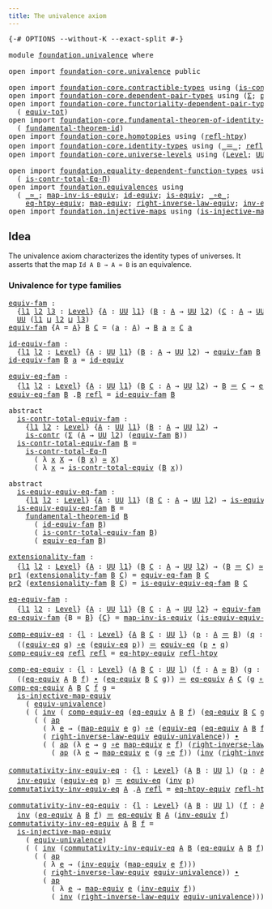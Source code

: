 ```yaml
---
title: The univalence axiom
---
```


<pre class="Agda"><a id="46" class="Symbol">{-#</a> <a id="50" class="Keyword">OPTIONS</a> <a id="58" class="Pragma">--without-K</a> <a id="70" class="Pragma">--exact-split</a> <a id="84" class="Symbol">#-}</a>

<a id="89" class="Keyword">module</a> <a id="96" href="foundation.univalence.html" class="Module">foundation.univalence</a> <a id="118" class="Keyword">where</a>

<a id="125" class="Keyword">open</a> <a id="130" class="Keyword">import</a> <a id="137" href="foundation-core.univalence.html" class="Module">foundation-core.univalence</a> <a id="164" class="Keyword">public</a>

<a id="172" class="Keyword">open</a> <a id="177" class="Keyword">import</a> <a id="184" href="foundation-core.contractible-types.html" class="Module">foundation-core.contractible-types</a> <a id="219" class="Keyword">using</a> <a id="225" class="Symbol">(</a><a id="226" href="foundation-core.contractible-types.html#1006" class="Function">is-contr</a><a id="234" class="Symbol">;</a> <a id="236" href="foundation-core.contractible-types.html#3304" class="Function">is-contr-equiv</a><a id="250" class="Symbol">)</a>
<a id="252" class="Keyword">open</a> <a id="257" class="Keyword">import</a> <a id="264" href="foundation-core.dependent-pair-types.html" class="Module">foundation-core.dependent-pair-types</a> <a id="301" class="Keyword">using</a> <a id="307" class="Symbol">(</a><a id="308" href="foundation-core.dependent-pair-types.html#515" class="Record">Σ</a><a id="309" class="Symbol">;</a> <a id="311" href="foundation-core.dependent-pair-types.html#588" class="InductiveConstructor">pair</a><a id="315" class="Symbol">;</a> <a id="317" href="foundation-core.dependent-pair-types.html#605" class="Field">pr1</a><a id="320" class="Symbol">;</a> <a id="322" href="foundation-core.dependent-pair-types.html#617" class="Field">pr2</a><a id="325" class="Symbol">)</a>
<a id="327" class="Keyword">open</a> <a id="332" class="Keyword">import</a> <a id="339" href="foundation-core.functoriality-dependent-pair-types.html" class="Module">foundation-core.functoriality-dependent-pair-types</a> <a id="390" class="Keyword">using</a>
  <a id="398" class="Symbol">(</a> <a id="400" href="foundation-core.functoriality-dependent-pair-types.html#6817" class="Function">equiv-tot</a><a id="409" class="Symbol">)</a>
<a id="411" class="Keyword">open</a> <a id="416" class="Keyword">import</a> <a id="423" href="foundation-core.fundamental-theorem-of-identity-types.html" class="Module">foundation-core.fundamental-theorem-of-identity-types</a> <a id="477" class="Keyword">using</a>
  <a id="485" class="Symbol">(</a> <a id="487" href="foundation-core.fundamental-theorem-of-identity-types.html#1904" class="Function">fundamental-theorem-id</a><a id="509" class="Symbol">)</a>
<a id="511" class="Keyword">open</a> <a id="516" class="Keyword">import</a> <a id="523" href="foundation-core.homotopies.html" class="Module">foundation-core.homotopies</a> <a id="550" class="Keyword">using</a> <a id="556" class="Symbol">(</a><a id="557" href="foundation-core.homotopies.html#741" class="Function">refl-htpy</a><a id="566" class="Symbol">)</a>
<a id="568" class="Keyword">open</a> <a id="573" class="Keyword">import</a> <a id="580" href="foundation-core.identity-types.html" class="Module">foundation-core.identity-types</a> <a id="611" class="Keyword">using</a> <a id="617" class="Symbol">(</a><a id="618" href="foundation-core.identity-types.html#1865" class="Function Operator">_＝_</a><a id="621" class="Symbol">;</a> <a id="623" href="foundation-core.identity-types.html#1820" class="InductiveConstructor">refl</a><a id="627" class="Symbol">;</a> <a id="629" href="foundation-core.identity-types.html#2425" class="Function Operator">_∙_</a><a id="632" class="Symbol">;</a> <a id="634" href="foundation-core.identity-types.html#2729" class="Function">inv</a><a id="637" class="Symbol">;</a> <a id="639" href="foundation-core.identity-types.html#4003" class="Function">ap</a><a id="641" class="Symbol">)</a>
<a id="643" class="Keyword">open</a> <a id="648" class="Keyword">import</a> <a id="655" href="foundation-core.universe-levels.html" class="Module">foundation-core.universe-levels</a> <a id="687" class="Keyword">using</a> <a id="693" class="Symbol">(</a><a id="694" href="Agda.Primitive.html#597" class="Postulate">Level</a><a id="699" class="Symbol">;</a> <a id="701" href="foundation-core.universe-levels.html#235" class="Primitive">UU</a><a id="703" class="Symbol">;</a> <a id="705" href="Agda.Primitive.html#810" class="Primitive Operator">_⊔_</a><a id="708" class="Symbol">)</a>

<a id="711" class="Keyword">open</a> <a id="716" class="Keyword">import</a> <a id="723" href="foundation.equality-dependent-function-types.html" class="Module">foundation.equality-dependent-function-types</a> <a id="768" class="Keyword">using</a>
  <a id="776" class="Symbol">(</a> <a id="778" href="foundation.equality-dependent-function-types.html#1031" class="Function">is-contr-total-Eq-Π</a><a id="797" class="Symbol">)</a>
<a id="799" class="Keyword">open</a> <a id="804" class="Keyword">import</a> <a id="811" href="foundation.equivalences.html" class="Module">foundation.equivalences</a> <a id="835" class="Keyword">using</a>
  <a id="843" class="Symbol">(</a> <a id="845" href="foundation-core.equivalences.html#1621" class="Function Operator">_≃_</a><a id="848" class="Symbol">;</a> <a id="850" href="foundation-core.equivalences.html#4187" class="Function">map-inv-is-equiv</a><a id="866" class="Symbol">;</a> <a id="868" href="foundation-core.equivalences.html#2494" class="Function">id-equiv</a><a id="876" class="Symbol">;</a> <a id="878" href="foundation-core.equivalences.html#1556" class="Function">is-equiv</a><a id="886" class="Symbol">;</a> <a id="888" href="foundation-core.equivalences.html#7869" class="Function Operator">_∘e_</a><a id="892" class="Symbol">;</a>
    <a id="898" href="foundation.equivalences.html#12673" class="Function">eq-htpy-equiv</a><a id="911" class="Symbol">;</a> <a id="913" href="foundation-core.equivalences.html#1821" class="Function">map-equiv</a><a id="922" class="Symbol">;</a> <a id="924" href="foundation.equivalences.html#14618" class="Function">right-inverse-law-equiv</a><a id="947" class="Symbol">;</a> <a id="949" href="foundation-core.equivalences.html#5721" class="Function">inv-equiv</a><a id="958" class="Symbol">)</a>
<a id="960" class="Keyword">open</a> <a id="965" class="Keyword">import</a> <a id="972" href="foundation.injective-maps.html" class="Module">foundation.injective-maps</a> <a id="998" class="Keyword">using</a> <a id="1004" class="Symbol">(</a><a id="1005" href="foundation.injective-maps.html#2997" class="Function">is-injective-map-equiv</a><a id="1027" class="Symbol">)</a>
</pre>
## Idea

The univalence axiom characterizes the identity types of universes. It asserts that the map `Id A B → A ≃ B` is an equivalence.

### Univalence for type families

<pre class="Agda"><a id="equiv-fam"></a><a id="1214" href="foundation.univalence.html#1214" class="Function">equiv-fam</a> <a id="1224" class="Symbol">:</a>
  <a id="1228" class="Symbol">{</a><a id="1229" href="foundation.univalence.html#1229" class="Bound">l1</a> <a id="1232" href="foundation.univalence.html#1232" class="Bound">l2</a> <a id="1235" href="foundation.univalence.html#1235" class="Bound">l3</a> <a id="1238" class="Symbol">:</a> <a id="1240" href="Agda.Primitive.html#597" class="Postulate">Level</a><a id="1245" class="Symbol">}</a> <a id="1247" class="Symbol">{</a><a id="1248" href="foundation.univalence.html#1248" class="Bound">A</a> <a id="1250" class="Symbol">:</a> <a id="1252" href="foundation-core.universe-levels.html#235" class="Primitive">UU</a> <a id="1255" href="foundation.univalence.html#1229" class="Bound">l1</a><a id="1257" class="Symbol">}</a> <a id="1259" class="Symbol">(</a><a id="1260" href="foundation.univalence.html#1260" class="Bound">B</a> <a id="1262" class="Symbol">:</a> <a id="1264" href="foundation.univalence.html#1248" class="Bound">A</a> <a id="1266" class="Symbol">→</a> <a id="1268" href="foundation-core.universe-levels.html#235" class="Primitive">UU</a> <a id="1271" href="foundation.univalence.html#1232" class="Bound">l2</a><a id="1273" class="Symbol">)</a> <a id="1275" class="Symbol">(</a><a id="1276" href="foundation.univalence.html#1276" class="Bound">C</a> <a id="1278" class="Symbol">:</a> <a id="1280" href="foundation.univalence.html#1248" class="Bound">A</a> <a id="1282" class="Symbol">→</a> <a id="1284" href="foundation-core.universe-levels.html#235" class="Primitive">UU</a> <a id="1287" href="foundation.univalence.html#1235" class="Bound">l3</a><a id="1289" class="Symbol">)</a> <a id="1291" class="Symbol">→</a>
  <a id="1295" href="foundation-core.universe-levels.html#235" class="Primitive">UU</a> <a id="1298" class="Symbol">(</a><a id="1299" href="foundation.univalence.html#1229" class="Bound">l1</a> <a id="1302" href="Agda.Primitive.html#810" class="Primitive Operator">⊔</a> <a id="1304" href="foundation.univalence.html#1232" class="Bound">l2</a> <a id="1307" href="Agda.Primitive.html#810" class="Primitive Operator">⊔</a> <a id="1309" href="foundation.univalence.html#1235" class="Bound">l3</a><a id="1311" class="Symbol">)</a>
<a id="1313" href="foundation.univalence.html#1214" class="Function">equiv-fam</a> <a id="1323" class="Symbol">{</a><a id="1324" class="Argument">A</a> <a id="1326" class="Symbol">=</a> <a id="1328" href="foundation.univalence.html#1328" class="Bound">A</a><a id="1329" class="Symbol">}</a> <a id="1331" href="foundation.univalence.html#1331" class="Bound">B</a> <a id="1333" href="foundation.univalence.html#1333" class="Bound">C</a> <a id="1335" class="Symbol">=</a> <a id="1337" class="Symbol">(</a><a id="1338" href="foundation.univalence.html#1338" class="Bound">a</a> <a id="1340" class="Symbol">:</a> <a id="1342" href="foundation.univalence.html#1328" class="Bound">A</a><a id="1343" class="Symbol">)</a> <a id="1345" class="Symbol">→</a> <a id="1347" href="foundation.univalence.html#1331" class="Bound">B</a> <a id="1349" href="foundation.univalence.html#1338" class="Bound">a</a> <a id="1351" href="foundation-core.equivalences.html#1621" class="Function Operator">≃</a> <a id="1353" href="foundation.univalence.html#1333" class="Bound">C</a> <a id="1355" href="foundation.univalence.html#1338" class="Bound">a</a>

<a id="id-equiv-fam"></a><a id="1358" href="foundation.univalence.html#1358" class="Function">id-equiv-fam</a> <a id="1371" class="Symbol">:</a>
  <a id="1375" class="Symbol">{</a><a id="1376" href="foundation.univalence.html#1376" class="Bound">l1</a> <a id="1379" href="foundation.univalence.html#1379" class="Bound">l2</a> <a id="1382" class="Symbol">:</a> <a id="1384" href="Agda.Primitive.html#597" class="Postulate">Level</a><a id="1389" class="Symbol">}</a> <a id="1391" class="Symbol">{</a><a id="1392" href="foundation.univalence.html#1392" class="Bound">A</a> <a id="1394" class="Symbol">:</a> <a id="1396" href="foundation-core.universe-levels.html#235" class="Primitive">UU</a> <a id="1399" href="foundation.univalence.html#1376" class="Bound">l1</a><a id="1401" class="Symbol">}</a> <a id="1403" class="Symbol">(</a><a id="1404" href="foundation.univalence.html#1404" class="Bound">B</a> <a id="1406" class="Symbol">:</a> <a id="1408" href="foundation.univalence.html#1392" class="Bound">A</a> <a id="1410" class="Symbol">→</a> <a id="1412" href="foundation-core.universe-levels.html#235" class="Primitive">UU</a> <a id="1415" href="foundation.univalence.html#1379" class="Bound">l2</a><a id="1417" class="Symbol">)</a> <a id="1419" class="Symbol">→</a> <a id="1421" href="foundation.univalence.html#1214" class="Function">equiv-fam</a> <a id="1431" href="foundation.univalence.html#1404" class="Bound">B</a> <a id="1433" href="foundation.univalence.html#1404" class="Bound">B</a>
<a id="1435" href="foundation.univalence.html#1358" class="Function">id-equiv-fam</a> <a id="1448" href="foundation.univalence.html#1448" class="Bound">B</a> <a id="1450" href="foundation.univalence.html#1450" class="Bound">a</a> <a id="1452" class="Symbol">=</a> <a id="1454" href="foundation-core.equivalences.html#2494" class="Function">id-equiv</a>

<a id="equiv-eq-fam"></a><a id="1464" href="foundation.univalence.html#1464" class="Function">equiv-eq-fam</a> <a id="1477" class="Symbol">:</a>
  <a id="1481" class="Symbol">{</a><a id="1482" href="foundation.univalence.html#1482" class="Bound">l1</a> <a id="1485" href="foundation.univalence.html#1485" class="Bound">l2</a> <a id="1488" class="Symbol">:</a> <a id="1490" href="Agda.Primitive.html#597" class="Postulate">Level</a><a id="1495" class="Symbol">}</a> <a id="1497" class="Symbol">{</a><a id="1498" href="foundation.univalence.html#1498" class="Bound">A</a> <a id="1500" class="Symbol">:</a> <a id="1502" href="foundation-core.universe-levels.html#235" class="Primitive">UU</a> <a id="1505" href="foundation.univalence.html#1482" class="Bound">l1</a><a id="1507" class="Symbol">}</a> <a id="1509" class="Symbol">(</a><a id="1510" href="foundation.univalence.html#1510" class="Bound">B</a> <a id="1512" href="foundation.univalence.html#1512" class="Bound">C</a> <a id="1514" class="Symbol">:</a> <a id="1516" href="foundation.univalence.html#1498" class="Bound">A</a> <a id="1518" class="Symbol">→</a> <a id="1520" href="foundation-core.universe-levels.html#235" class="Primitive">UU</a> <a id="1523" href="foundation.univalence.html#1485" class="Bound">l2</a><a id="1525" class="Symbol">)</a> <a id="1527" class="Symbol">→</a> <a id="1529" href="foundation.univalence.html#1510" class="Bound">B</a> <a id="1531" href="foundation-core.identity-types.html#1865" class="Function Operator">＝</a> <a id="1533" href="foundation.univalence.html#1512" class="Bound">C</a> <a id="1535" class="Symbol">→</a> <a id="1537" href="foundation.univalence.html#1214" class="Function">equiv-fam</a> <a id="1547" href="foundation.univalence.html#1510" class="Bound">B</a> <a id="1549" href="foundation.univalence.html#1512" class="Bound">C</a>
<a id="1551" href="foundation.univalence.html#1464" class="Function">equiv-eq-fam</a> <a id="1564" href="foundation.univalence.html#1564" class="Bound">B</a> <a id="1566" class="DottedPattern Symbol">.</a><a id="1567" href="foundation.univalence.html#1564" class="DottedPattern Bound">B</a> <a id="1569" href="foundation-core.identity-types.html#1820" class="InductiveConstructor">refl</a> <a id="1574" class="Symbol">=</a> <a id="1576" href="foundation.univalence.html#1358" class="Function">id-equiv-fam</a> <a id="1589" href="foundation.univalence.html#1564" class="Bound">B</a>

<a id="1592" class="Keyword">abstract</a>
  <a id="is-contr-total-equiv-fam"></a><a id="1603" href="foundation.univalence.html#1603" class="Function">is-contr-total-equiv-fam</a> <a id="1628" class="Symbol">:</a>
    <a id="1634" class="Symbol">{</a><a id="1635" href="foundation.univalence.html#1635" class="Bound">l1</a> <a id="1638" href="foundation.univalence.html#1638" class="Bound">l2</a> <a id="1641" class="Symbol">:</a> <a id="1643" href="Agda.Primitive.html#597" class="Postulate">Level</a><a id="1648" class="Symbol">}</a> <a id="1650" class="Symbol">{</a><a id="1651" href="foundation.univalence.html#1651" class="Bound">A</a> <a id="1653" class="Symbol">:</a> <a id="1655" href="foundation-core.universe-levels.html#235" class="Primitive">UU</a> <a id="1658" href="foundation.univalence.html#1635" class="Bound">l1</a><a id="1660" class="Symbol">}</a> <a id="1662" class="Symbol">(</a><a id="1663" href="foundation.univalence.html#1663" class="Bound">B</a> <a id="1665" class="Symbol">:</a> <a id="1667" href="foundation.univalence.html#1651" class="Bound">A</a> <a id="1669" class="Symbol">→</a> <a id="1671" href="foundation-core.universe-levels.html#235" class="Primitive">UU</a> <a id="1674" href="foundation.univalence.html#1638" class="Bound">l2</a><a id="1676" class="Symbol">)</a> <a id="1678" class="Symbol">→</a>
    <a id="1684" href="foundation-core.contractible-types.html#1006" class="Function">is-contr</a> <a id="1693" class="Symbol">(</a><a id="1694" href="foundation-core.dependent-pair-types.html#515" class="Record">Σ</a> <a id="1696" class="Symbol">(</a><a id="1697" href="foundation.univalence.html#1651" class="Bound">A</a> <a id="1699" class="Symbol">→</a> <a id="1701" href="foundation-core.universe-levels.html#235" class="Primitive">UU</a> <a id="1704" href="foundation.univalence.html#1638" class="Bound">l2</a><a id="1706" class="Symbol">)</a> <a id="1708" class="Symbol">(</a><a id="1709" href="foundation.univalence.html#1214" class="Function">equiv-fam</a> <a id="1719" href="foundation.univalence.html#1663" class="Bound">B</a><a id="1720" class="Symbol">))</a>
  <a id="1725" href="foundation.univalence.html#1603" class="Function">is-contr-total-equiv-fam</a> <a id="1750" href="foundation.univalence.html#1750" class="Bound">B</a> <a id="1752" class="Symbol">=</a>
    <a id="1758" href="foundation.equality-dependent-function-types.html#1031" class="Function">is-contr-total-Eq-Π</a>
      <a id="1784" class="Symbol">(</a> <a id="1786" class="Symbol">λ</a> <a id="1788" href="foundation.univalence.html#1788" class="Bound">x</a> <a id="1790" href="foundation.univalence.html#1790" class="Bound">X</a> <a id="1792" class="Symbol">→</a> <a id="1794" class="Symbol">(</a><a id="1795" href="foundation.univalence.html#1750" class="Bound">B</a> <a id="1797" href="foundation.univalence.html#1788" class="Bound">x</a><a id="1798" class="Symbol">)</a> <a id="1800" href="foundation-core.equivalences.html#1621" class="Function Operator">≃</a> <a id="1802" href="foundation.univalence.html#1790" class="Bound">X</a><a id="1803" class="Symbol">)</a>
      <a id="1811" class="Symbol">(</a> <a id="1813" class="Symbol">λ</a> <a id="1815" href="foundation.univalence.html#1815" class="Bound">x</a> <a id="1817" class="Symbol">→</a> <a id="1819" href="foundation-core.univalence.html#2403" class="Function">is-contr-total-equiv</a> <a id="1840" class="Symbol">(</a><a id="1841" href="foundation.univalence.html#1750" class="Bound">B</a> <a id="1843" href="foundation.univalence.html#1815" class="Bound">x</a><a id="1844" class="Symbol">))</a>

<a id="1848" class="Keyword">abstract</a>
  <a id="is-equiv-equiv-eq-fam"></a><a id="1859" href="foundation.univalence.html#1859" class="Function">is-equiv-equiv-eq-fam</a> <a id="1881" class="Symbol">:</a>
    <a id="1887" class="Symbol">{</a><a id="1888" href="foundation.univalence.html#1888" class="Bound">l1</a> <a id="1891" href="foundation.univalence.html#1891" class="Bound">l2</a> <a id="1894" class="Symbol">:</a> <a id="1896" href="Agda.Primitive.html#597" class="Postulate">Level</a><a id="1901" class="Symbol">}</a> <a id="1903" class="Symbol">{</a><a id="1904" href="foundation.univalence.html#1904" class="Bound">A</a> <a id="1906" class="Symbol">:</a> <a id="1908" href="foundation-core.universe-levels.html#235" class="Primitive">UU</a> <a id="1911" href="foundation.univalence.html#1888" class="Bound">l1</a><a id="1913" class="Symbol">}</a> <a id="1915" class="Symbol">(</a><a id="1916" href="foundation.univalence.html#1916" class="Bound">B</a> <a id="1918" href="foundation.univalence.html#1918" class="Bound">C</a> <a id="1920" class="Symbol">:</a> <a id="1922" href="foundation.univalence.html#1904" class="Bound">A</a> <a id="1924" class="Symbol">→</a> <a id="1926" href="foundation-core.universe-levels.html#235" class="Primitive">UU</a> <a id="1929" href="foundation.univalence.html#1891" class="Bound">l2</a><a id="1931" class="Symbol">)</a> <a id="1933" class="Symbol">→</a> <a id="1935" href="foundation-core.equivalences.html#1556" class="Function">is-equiv</a> <a id="1944" class="Symbol">(</a><a id="1945" href="foundation.univalence.html#1464" class="Function">equiv-eq-fam</a> <a id="1958" href="foundation.univalence.html#1916" class="Bound">B</a> <a id="1960" href="foundation.univalence.html#1918" class="Bound">C</a><a id="1961" class="Symbol">)</a>
  <a id="1965" href="foundation.univalence.html#1859" class="Function">is-equiv-equiv-eq-fam</a> <a id="1987" href="foundation.univalence.html#1987" class="Bound">B</a> <a id="1989" class="Symbol">=</a>
    <a id="1995" href="foundation-core.fundamental-theorem-of-identity-types.html#1904" class="Function">fundamental-theorem-id</a> <a id="2018" href="foundation.univalence.html#1987" class="Bound">B</a>
      <a id="2026" class="Symbol">(</a> <a id="2028" href="foundation.univalence.html#1358" class="Function">id-equiv-fam</a> <a id="2041" href="foundation.univalence.html#1987" class="Bound">B</a><a id="2042" class="Symbol">)</a>
      <a id="2050" class="Symbol">(</a> <a id="2052" href="foundation.univalence.html#1603" class="Function">is-contr-total-equiv-fam</a> <a id="2077" href="foundation.univalence.html#1987" class="Bound">B</a><a id="2078" class="Symbol">)</a>
      <a id="2086" class="Symbol">(</a> <a id="2088" href="foundation.univalence.html#1464" class="Function">equiv-eq-fam</a> <a id="2101" href="foundation.univalence.html#1987" class="Bound">B</a><a id="2102" class="Symbol">)</a>

<a id="extensionality-fam"></a><a id="2105" href="foundation.univalence.html#2105" class="Function">extensionality-fam</a> <a id="2124" class="Symbol">:</a>
  <a id="2128" class="Symbol">{</a><a id="2129" href="foundation.univalence.html#2129" class="Bound">l1</a> <a id="2132" href="foundation.univalence.html#2132" class="Bound">l2</a> <a id="2135" class="Symbol">:</a> <a id="2137" href="Agda.Primitive.html#597" class="Postulate">Level</a><a id="2142" class="Symbol">}</a> <a id="2144" class="Symbol">{</a><a id="2145" href="foundation.univalence.html#2145" class="Bound">A</a> <a id="2147" class="Symbol">:</a> <a id="2149" href="foundation-core.universe-levels.html#235" class="Primitive">UU</a> <a id="2152" href="foundation.univalence.html#2129" class="Bound">l1</a><a id="2154" class="Symbol">}</a> <a id="2156" class="Symbol">(</a><a id="2157" href="foundation.univalence.html#2157" class="Bound">B</a> <a id="2159" href="foundation.univalence.html#2159" class="Bound">C</a> <a id="2161" class="Symbol">:</a> <a id="2163" href="foundation.univalence.html#2145" class="Bound">A</a> <a id="2165" class="Symbol">→</a> <a id="2167" href="foundation-core.universe-levels.html#235" class="Primitive">UU</a> <a id="2170" href="foundation.univalence.html#2132" class="Bound">l2</a><a id="2172" class="Symbol">)</a> <a id="2174" class="Symbol">→</a> <a id="2176" class="Symbol">(</a><a id="2177" href="foundation.univalence.html#2157" class="Bound">B</a> <a id="2179" href="foundation-core.identity-types.html#1865" class="Function Operator">＝</a> <a id="2181" href="foundation.univalence.html#2159" class="Bound">C</a><a id="2182" class="Symbol">)</a> <a id="2184" href="foundation-core.equivalences.html#1621" class="Function Operator">≃</a> <a id="2186" href="foundation.univalence.html#1214" class="Function">equiv-fam</a> <a id="2196" href="foundation.univalence.html#2157" class="Bound">B</a> <a id="2198" href="foundation.univalence.html#2159" class="Bound">C</a>
<a id="2200" href="foundation-core.dependent-pair-types.html#605" class="Field">pr1</a> <a id="2204" class="Symbol">(</a><a id="2205" href="foundation.univalence.html#2105" class="Function">extensionality-fam</a> <a id="2224" href="foundation.univalence.html#2224" class="Bound">B</a> <a id="2226" href="foundation.univalence.html#2226" class="Bound">C</a><a id="2227" class="Symbol">)</a> <a id="2229" class="Symbol">=</a> <a id="2231" href="foundation.univalence.html#1464" class="Function">equiv-eq-fam</a> <a id="2244" href="foundation.univalence.html#2224" class="Bound">B</a> <a id="2246" href="foundation.univalence.html#2226" class="Bound">C</a>
<a id="2248" href="foundation-core.dependent-pair-types.html#617" class="Field">pr2</a> <a id="2252" class="Symbol">(</a><a id="2253" href="foundation.univalence.html#2105" class="Function">extensionality-fam</a> <a id="2272" href="foundation.univalence.html#2272" class="Bound">B</a> <a id="2274" href="foundation.univalence.html#2274" class="Bound">C</a><a id="2275" class="Symbol">)</a> <a id="2277" class="Symbol">=</a> <a id="2279" href="foundation.univalence.html#1859" class="Function">is-equiv-equiv-eq-fam</a> <a id="2301" href="foundation.univalence.html#2272" class="Bound">B</a> <a id="2303" href="foundation.univalence.html#2274" class="Bound">C</a>

<a id="eq-equiv-fam"></a><a id="2306" href="foundation.univalence.html#2306" class="Function">eq-equiv-fam</a> <a id="2319" class="Symbol">:</a>
  <a id="2323" class="Symbol">{</a><a id="2324" href="foundation.univalence.html#2324" class="Bound">l1</a> <a id="2327" href="foundation.univalence.html#2327" class="Bound">l2</a> <a id="2330" class="Symbol">:</a> <a id="2332" href="Agda.Primitive.html#597" class="Postulate">Level</a><a id="2337" class="Symbol">}</a> <a id="2339" class="Symbol">{</a><a id="2340" href="foundation.univalence.html#2340" class="Bound">A</a> <a id="2342" class="Symbol">:</a> <a id="2344" href="foundation-core.universe-levels.html#235" class="Primitive">UU</a> <a id="2347" href="foundation.univalence.html#2324" class="Bound">l1</a><a id="2349" class="Symbol">}</a> <a id="2351" class="Symbol">{</a><a id="2352" href="foundation.univalence.html#2352" class="Bound">B</a> <a id="2354" href="foundation.univalence.html#2354" class="Bound">C</a> <a id="2356" class="Symbol">:</a> <a id="2358" href="foundation.univalence.html#2340" class="Bound">A</a> <a id="2360" class="Symbol">→</a> <a id="2362" href="foundation-core.universe-levels.html#235" class="Primitive">UU</a> <a id="2365" href="foundation.univalence.html#2327" class="Bound">l2</a><a id="2367" class="Symbol">}</a> <a id="2369" class="Symbol">→</a> <a id="2371" href="foundation.univalence.html#1214" class="Function">equiv-fam</a> <a id="2381" href="foundation.univalence.html#2352" class="Bound">B</a> <a id="2383" href="foundation.univalence.html#2354" class="Bound">C</a> <a id="2385" class="Symbol">→</a> <a id="2387" href="foundation.univalence.html#2352" class="Bound">B</a> <a id="2389" href="foundation-core.identity-types.html#1865" class="Function Operator">＝</a> <a id="2391" href="foundation.univalence.html#2354" class="Bound">C</a>
<a id="2393" href="foundation.univalence.html#2306" class="Function">eq-equiv-fam</a> <a id="2406" class="Symbol">{</a><a id="2407" class="Argument">B</a> <a id="2409" class="Symbol">=</a> <a id="2411" href="foundation.univalence.html#2411" class="Bound">B</a><a id="2412" class="Symbol">}</a> <a id="2414" class="Symbol">{</a><a id="2415" href="foundation.univalence.html#2415" class="Bound">C</a><a id="2416" class="Symbol">}</a> <a id="2418" class="Symbol">=</a> <a id="2420" href="foundation-core.equivalences.html#4187" class="Function">map-inv-is-equiv</a> <a id="2437" class="Symbol">(</a><a id="2438" href="foundation.univalence.html#1859" class="Function">is-equiv-equiv-eq-fam</a> <a id="2460" href="foundation.univalence.html#2411" class="Bound">B</a> <a id="2462" href="foundation.univalence.html#2415" class="Bound">C</a><a id="2463" class="Symbol">)</a>
</pre>
<pre class="Agda"><a id="comp-equiv-eq"></a><a id="2478" href="foundation.univalence.html#2478" class="Function">comp-equiv-eq</a> <a id="2492" class="Symbol">:</a> <a id="2494" class="Symbol">{</a><a id="2495" href="foundation.univalence.html#2495" class="Bound">l</a> <a id="2497" class="Symbol">:</a> <a id="2499" href="Agda.Primitive.html#597" class="Postulate">Level</a><a id="2504" class="Symbol">}</a> <a id="2506" class="Symbol">{</a><a id="2507" href="foundation.univalence.html#2507" class="Bound">A</a> <a id="2509" href="foundation.univalence.html#2509" class="Bound">B</a> <a id="2511" href="foundation.univalence.html#2511" class="Bound">C</a> <a id="2513" class="Symbol">:</a> <a id="2515" href="foundation-core.universe-levels.html#235" class="Primitive">UU</a> <a id="2518" href="foundation.univalence.html#2495" class="Bound">l</a><a id="2519" class="Symbol">}</a> <a id="2521" class="Symbol">(</a><a id="2522" href="foundation.univalence.html#2522" class="Bound">p</a> <a id="2524" class="Symbol">:</a> <a id="2526" href="foundation.univalence.html#2507" class="Bound">A</a> <a id="2528" href="foundation-core.identity-types.html#1865" class="Function Operator">＝</a> <a id="2530" href="foundation.univalence.html#2509" class="Bound">B</a><a id="2531" class="Symbol">)</a> <a id="2533" class="Symbol">(</a><a id="2534" href="foundation.univalence.html#2534" class="Bound">q</a> <a id="2536" class="Symbol">:</a> <a id="2538" href="foundation.univalence.html#2509" class="Bound">B</a> <a id="2540" href="foundation-core.identity-types.html#1865" class="Function Operator">＝</a> <a id="2542" href="foundation.univalence.html#2511" class="Bound">C</a><a id="2543" class="Symbol">)</a> <a id="2545" class="Symbol">→</a>
  <a id="2549" class="Symbol">((</a><a id="2551" href="foundation-core.univalence.html#987" class="Function">equiv-eq</a> <a id="2560" href="foundation.univalence.html#2534" class="Bound">q</a><a id="2561" class="Symbol">)</a> <a id="2563" href="foundation-core.equivalences.html#7869" class="Function Operator">∘e</a> <a id="2566" class="Symbol">(</a><a id="2567" href="foundation-core.univalence.html#987" class="Function">equiv-eq</a> <a id="2576" href="foundation.univalence.html#2522" class="Bound">p</a><a id="2577" class="Symbol">))</a> <a id="2580" href="foundation-core.identity-types.html#1865" class="Function Operator">＝</a> <a id="2582" href="foundation-core.univalence.html#987" class="Function">equiv-eq</a> <a id="2591" class="Symbol">(</a><a id="2592" href="foundation.univalence.html#2522" class="Bound">p</a> <a id="2594" href="foundation-core.identity-types.html#2425" class="Function Operator">∙</a> <a id="2596" href="foundation.univalence.html#2534" class="Bound">q</a><a id="2597" class="Symbol">)</a>
<a id="2599" href="foundation.univalence.html#2478" class="Function">comp-equiv-eq</a> <a id="2613" href="foundation-core.identity-types.html#1820" class="InductiveConstructor">refl</a> <a id="2618" href="foundation-core.identity-types.html#1820" class="InductiveConstructor">refl</a> <a id="2623" class="Symbol">=</a> <a id="2625" href="foundation.equivalences.html#12673" class="Function">eq-htpy-equiv</a> <a id="2639" href="foundation-core.homotopies.html#741" class="Function">refl-htpy</a>

<a id="comp-eq-equiv"></a><a id="2650" href="foundation.univalence.html#2650" class="Function">comp-eq-equiv</a> <a id="2664" class="Symbol">:</a> <a id="2666" class="Symbol">{</a><a id="2667" href="foundation.univalence.html#2667" class="Bound">l</a> <a id="2669" class="Symbol">:</a> <a id="2671" href="Agda.Primitive.html#597" class="Postulate">Level</a><a id="2676" class="Symbol">}</a> <a id="2678" class="Symbol">(</a><a id="2679" href="foundation.univalence.html#2679" class="Bound">A</a> <a id="2681" href="foundation.univalence.html#2681" class="Bound">B</a> <a id="2683" href="foundation.univalence.html#2683" class="Bound">C</a> <a id="2685" class="Symbol">:</a> <a id="2687" href="foundation-core.universe-levels.html#235" class="Primitive">UU</a> <a id="2690" href="foundation.univalence.html#2667" class="Bound">l</a><a id="2691" class="Symbol">)</a> <a id="2693" class="Symbol">(</a><a id="2694" href="foundation.univalence.html#2694" class="Bound">f</a> <a id="2696" class="Symbol">:</a> <a id="2698" href="foundation.univalence.html#2679" class="Bound">A</a> <a id="2700" href="foundation-core.equivalences.html#1621" class="Function Operator">≃</a> <a id="2702" href="foundation.univalence.html#2681" class="Bound">B</a><a id="2703" class="Symbol">)</a> <a id="2705" class="Symbol">(</a><a id="2706" href="foundation.univalence.html#2706" class="Bound">g</a> <a id="2708" class="Symbol">:</a> <a id="2710" href="foundation.univalence.html#2681" class="Bound">B</a> <a id="2712" href="foundation-core.equivalences.html#1621" class="Function Operator">≃</a> <a id="2714" href="foundation.univalence.html#2683" class="Bound">C</a><a id="2715" class="Symbol">)</a> <a id="2717" class="Symbol">→</a>
  <a id="2721" class="Symbol">((</a><a id="2723" href="foundation-core.univalence.html#2151" class="Function">eq-equiv</a> <a id="2732" href="foundation.univalence.html#2679" class="Bound">A</a> <a id="2734" href="foundation.univalence.html#2681" class="Bound">B</a> <a id="2736" href="foundation.univalence.html#2694" class="Bound">f</a><a id="2737" class="Symbol">)</a> <a id="2739" href="foundation-core.identity-types.html#2425" class="Function Operator">∙</a> <a id="2741" class="Symbol">(</a><a id="2742" href="foundation-core.univalence.html#2151" class="Function">eq-equiv</a> <a id="2751" href="foundation.univalence.html#2681" class="Bound">B</a> <a id="2753" href="foundation.univalence.html#2683" class="Bound">C</a> <a id="2755" href="foundation.univalence.html#2706" class="Bound">g</a><a id="2756" class="Symbol">))</a> <a id="2759" href="foundation-core.identity-types.html#1865" class="Function Operator">＝</a> <a id="2761" href="foundation-core.univalence.html#2151" class="Function">eq-equiv</a> <a id="2770" href="foundation.univalence.html#2679" class="Bound">A</a> <a id="2772" href="foundation.univalence.html#2683" class="Bound">C</a> <a id="2774" class="Symbol">(</a><a id="2775" href="foundation.univalence.html#2706" class="Bound">g</a> <a id="2777" href="foundation-core.equivalences.html#7869" class="Function Operator">∘e</a> <a id="2780" href="foundation.univalence.html#2694" class="Bound">f</a><a id="2781" class="Symbol">)</a>
<a id="2783" href="foundation.univalence.html#2650" class="Function">comp-eq-equiv</a> <a id="2797" href="foundation.univalence.html#2797" class="Bound">A</a> <a id="2799" href="foundation.univalence.html#2799" class="Bound">B</a> <a id="2801" href="foundation.univalence.html#2801" class="Bound">C</a> <a id="2803" href="foundation.univalence.html#2803" class="Bound">f</a> <a id="2805" href="foundation.univalence.html#2805" class="Bound">g</a> <a id="2807" class="Symbol">=</a>
  <a id="2811" href="foundation.injective-maps.html#2997" class="Function">is-injective-map-equiv</a>
    <a id="2838" class="Symbol">(</a> <a id="2840" href="foundation-core.univalence.html#2255" class="Function">equiv-univalence</a><a id="2856" class="Symbol">)</a>
    <a id="2862" class="Symbol">(</a> <a id="2864" class="Symbol">(</a> <a id="2866" href="foundation-core.identity-types.html#2729" class="Function">inv</a> <a id="2870" class="Symbol">(</a> <a id="2872" href="foundation.univalence.html#2478" class="Function">comp-equiv-eq</a> <a id="2886" class="Symbol">(</a><a id="2887" href="foundation-core.univalence.html#2151" class="Function">eq-equiv</a> <a id="2896" href="foundation.univalence.html#2797" class="Bound">A</a> <a id="2898" href="foundation.univalence.html#2799" class="Bound">B</a> <a id="2900" href="foundation.univalence.html#2803" class="Bound">f</a><a id="2901" class="Symbol">)</a> <a id="2903" class="Symbol">(</a><a id="2904" href="foundation-core.univalence.html#2151" class="Function">eq-equiv</a> <a id="2913" href="foundation.univalence.html#2799" class="Bound">B</a> <a id="2915" href="foundation.univalence.html#2801" class="Bound">C</a> <a id="2917" href="foundation.univalence.html#2805" class="Bound">g</a><a id="2918" class="Symbol">)))</a> <a id="2922" href="foundation-core.identity-types.html#2425" class="Function Operator">∙</a>
      <a id="2930" class="Symbol">(</a> <a id="2932" class="Symbol">(</a> <a id="2934" href="foundation-core.identity-types.html#4003" class="Function">ap</a>
        <a id="2945" class="Symbol">(</a> <a id="2947" class="Symbol">λ</a> <a id="2949" href="foundation.univalence.html#2949" class="Bound">e</a> <a id="2951" class="Symbol">→</a> <a id="2953" class="Symbol">(</a><a id="2954" href="foundation-core.equivalences.html#1821" class="Function">map-equiv</a> <a id="2964" href="foundation.univalence.html#2949" class="Bound">e</a> <a id="2966" href="foundation.univalence.html#2805" class="Bound">g</a><a id="2967" class="Symbol">)</a> <a id="2969" href="foundation-core.equivalences.html#7869" class="Function Operator">∘e</a> <a id="2972" class="Symbol">(</a><a id="2973" href="foundation-core.univalence.html#987" class="Function">equiv-eq</a> <a id="2982" class="Symbol">(</a><a id="2983" href="foundation-core.univalence.html#2151" class="Function">eq-equiv</a> <a id="2992" href="foundation.univalence.html#2797" class="Bound">A</a> <a id="2994" href="foundation.univalence.html#2799" class="Bound">B</a> <a id="2996" href="foundation.univalence.html#2803" class="Bound">f</a><a id="2997" class="Symbol">)))</a>
        <a id="3009" class="Symbol">(</a> <a id="3011" href="foundation.equivalences.html#14618" class="Function">right-inverse-law-equiv</a> <a id="3035" href="foundation-core.univalence.html#2255" class="Function">equiv-univalence</a><a id="3051" class="Symbol">))</a> <a id="3054" href="foundation-core.identity-types.html#2425" class="Function Operator">∙</a>
        <a id="3064" class="Symbol">(</a> <a id="3066" class="Symbol">(</a> <a id="3068" href="foundation-core.identity-types.html#4003" class="Function">ap</a> <a id="3071" class="Symbol">(λ</a> <a id="3074" href="foundation.univalence.html#3074" class="Bound">e</a> <a id="3076" class="Symbol">→</a> <a id="3078" href="foundation.univalence.html#2805" class="Bound">g</a> <a id="3080" href="foundation-core.equivalences.html#7869" class="Function Operator">∘e</a> <a id="3083" href="foundation-core.equivalences.html#1821" class="Function">map-equiv</a> <a id="3093" href="foundation.univalence.html#3074" class="Bound">e</a> <a id="3095" href="foundation.univalence.html#2803" class="Bound">f</a><a id="3096" class="Symbol">)</a> <a id="3098" class="Symbol">(</a><a id="3099" href="foundation.equivalences.html#14618" class="Function">right-inverse-law-equiv</a> <a id="3123" href="foundation-core.univalence.html#2255" class="Function">equiv-univalence</a><a id="3139" class="Symbol">))</a> <a id="3142" href="foundation-core.identity-types.html#2425" class="Function Operator">∙</a>
          <a id="3154" class="Symbol">(</a> <a id="3156" href="foundation-core.identity-types.html#4003" class="Function">ap</a> <a id="3159" class="Symbol">(λ</a> <a id="3162" href="foundation.univalence.html#3162" class="Bound">e</a> <a id="3164" class="Symbol">→</a> <a id="3166" href="foundation-core.equivalences.html#1821" class="Function">map-equiv</a> <a id="3176" href="foundation.univalence.html#3162" class="Bound">e</a> <a id="3178" class="Symbol">(</a><a id="3179" href="foundation.univalence.html#2805" class="Bound">g</a> <a id="3181" href="foundation-core.equivalences.html#7869" class="Function Operator">∘e</a> <a id="3184" href="foundation.univalence.html#2803" class="Bound">f</a><a id="3185" class="Symbol">))</a> <a id="3188" class="Symbol">(</a><a id="3189" href="foundation-core.identity-types.html#2729" class="Function">inv</a> <a id="3193" class="Symbol">(</a><a id="3194" href="foundation.equivalences.html#14618" class="Function">right-inverse-law-equiv</a> <a id="3218" href="foundation-core.univalence.html#2255" class="Function">equiv-univalence</a><a id="3234" class="Symbol">))))))</a>

<a id="commutativity-inv-equiv-eq"></a><a id="3242" href="foundation.univalence.html#3242" class="Function">commutativity-inv-equiv-eq</a> <a id="3269" class="Symbol">:</a> <a id="3271" class="Symbol">{</a><a id="3272" href="foundation.univalence.html#3272" class="Bound">l</a> <a id="3274" class="Symbol">:</a> <a id="3276" href="Agda.Primitive.html#597" class="Postulate">Level</a><a id="3281" class="Symbol">}</a> <a id="3283" class="Symbol">(</a><a id="3284" href="foundation.univalence.html#3284" class="Bound">A</a> <a id="3286" href="foundation.univalence.html#3286" class="Bound">B</a> <a id="3288" class="Symbol">:</a> <a id="3290" href="foundation-core.universe-levels.html#235" class="Primitive">UU</a> <a id="3293" href="foundation.univalence.html#3272" class="Bound">l</a><a id="3294" class="Symbol">)</a> <a id="3296" class="Symbol">(</a><a id="3297" href="foundation.univalence.html#3297" class="Bound">p</a> <a id="3299" class="Symbol">:</a> <a id="3301" href="foundation.univalence.html#3284" class="Bound">A</a> <a id="3303" href="foundation-core.identity-types.html#1865" class="Function Operator">＝</a> <a id="3305" href="foundation.univalence.html#3286" class="Bound">B</a><a id="3306" class="Symbol">)</a> <a id="3308" class="Symbol">→</a>
  <a id="3312" href="foundation-core.equivalences.html#5721" class="Function">inv-equiv</a> <a id="3322" class="Symbol">(</a><a id="3323" href="foundation-core.univalence.html#987" class="Function">equiv-eq</a> <a id="3332" href="foundation.univalence.html#3297" class="Bound">p</a><a id="3333" class="Symbol">)</a> <a id="3335" href="foundation-core.identity-types.html#1865" class="Function Operator">＝</a> <a id="3337" href="foundation-core.univalence.html#987" class="Function">equiv-eq</a> <a id="3346" class="Symbol">(</a><a id="3347" href="foundation-core.identity-types.html#2729" class="Function">inv</a> <a id="3351" href="foundation.univalence.html#3297" class="Bound">p</a><a id="3352" class="Symbol">)</a>
<a id="3354" href="foundation.univalence.html#3242" class="Function">commutativity-inv-equiv-eq</a> <a id="3381" href="foundation.univalence.html#3381" class="Bound">A</a> <a id="3383" class="DottedPattern Symbol">.</a><a id="3384" href="foundation.univalence.html#3381" class="DottedPattern Bound">A</a> <a id="3386" href="foundation-core.identity-types.html#1820" class="InductiveConstructor">refl</a> <a id="3391" class="Symbol">=</a> <a id="3393" href="foundation.equivalences.html#12673" class="Function">eq-htpy-equiv</a> <a id="3407" href="foundation-core.homotopies.html#741" class="Function">refl-htpy</a>

<a id="commutativity-inv-eq-equiv"></a><a id="3418" href="foundation.univalence.html#3418" class="Function">commutativity-inv-eq-equiv</a> <a id="3445" class="Symbol">:</a> <a id="3447" class="Symbol">{</a><a id="3448" href="foundation.univalence.html#3448" class="Bound">l</a> <a id="3450" class="Symbol">:</a> <a id="3452" href="Agda.Primitive.html#597" class="Postulate">Level</a><a id="3457" class="Symbol">}</a> <a id="3459" class="Symbol">(</a><a id="3460" href="foundation.univalence.html#3460" class="Bound">A</a> <a id="3462" href="foundation.univalence.html#3462" class="Bound">B</a> <a id="3464" class="Symbol">:</a> <a id="3466" href="foundation-core.universe-levels.html#235" class="Primitive">UU</a> <a id="3469" href="foundation.univalence.html#3448" class="Bound">l</a><a id="3470" class="Symbol">)</a> <a id="3472" class="Symbol">(</a><a id="3473" href="foundation.univalence.html#3473" class="Bound">f</a> <a id="3475" class="Symbol">:</a> <a id="3477" href="foundation.univalence.html#3460" class="Bound">A</a> <a id="3479" href="foundation-core.equivalences.html#1621" class="Function Operator">≃</a> <a id="3481" href="foundation.univalence.html#3462" class="Bound">B</a><a id="3482" class="Symbol">)</a> <a id="3484" class="Symbol">→</a>
  <a id="3488" href="foundation-core.identity-types.html#2729" class="Function">inv</a> <a id="3492" class="Symbol">(</a><a id="3493" href="foundation-core.univalence.html#2151" class="Function">eq-equiv</a> <a id="3502" href="foundation.univalence.html#3460" class="Bound">A</a> <a id="3504" href="foundation.univalence.html#3462" class="Bound">B</a> <a id="3506" href="foundation.univalence.html#3473" class="Bound">f</a><a id="3507" class="Symbol">)</a> <a id="3509" href="foundation-core.identity-types.html#1865" class="Function Operator">＝</a> <a id="3511" href="foundation-core.univalence.html#2151" class="Function">eq-equiv</a> <a id="3520" href="foundation.univalence.html#3462" class="Bound">B</a> <a id="3522" href="foundation.univalence.html#3460" class="Bound">A</a> <a id="3524" class="Symbol">(</a><a id="3525" href="foundation-core.equivalences.html#5721" class="Function">inv-equiv</a> <a id="3535" href="foundation.univalence.html#3473" class="Bound">f</a><a id="3536" class="Symbol">)</a>
<a id="3538" href="foundation.univalence.html#3418" class="Function">commutativity-inv-eq-equiv</a> <a id="3565" href="foundation.univalence.html#3565" class="Bound">A</a> <a id="3567" href="foundation.univalence.html#3567" class="Bound">B</a> <a id="3569" href="foundation.univalence.html#3569" class="Bound">f</a> <a id="3571" class="Symbol">=</a>
  <a id="3575" href="foundation.injective-maps.html#2997" class="Function">is-injective-map-equiv</a>
    <a id="3602" class="Symbol">(</a> <a id="3604" href="foundation-core.univalence.html#2255" class="Function">equiv-univalence</a><a id="3620" class="Symbol">)</a>
    <a id="3626" class="Symbol">(</a> <a id="3628" class="Symbol">(</a> <a id="3630" href="foundation-core.identity-types.html#2729" class="Function">inv</a> <a id="3634" class="Symbol">(</a><a id="3635" href="foundation.univalence.html#3242" class="Function">commutativity-inv-equiv-eq</a> <a id="3662" href="foundation.univalence.html#3565" class="Bound">A</a> <a id="3664" href="foundation.univalence.html#3567" class="Bound">B</a> <a id="3666" class="Symbol">(</a><a id="3667" href="foundation-core.univalence.html#2151" class="Function">eq-equiv</a> <a id="3676" href="foundation.univalence.html#3565" class="Bound">A</a> <a id="3678" href="foundation.univalence.html#3567" class="Bound">B</a> <a id="3680" href="foundation.univalence.html#3569" class="Bound">f</a><a id="3681" class="Symbol">)))</a> <a id="3685" href="foundation-core.identity-types.html#2425" class="Function Operator">∙</a>
      <a id="3693" class="Symbol">(</a> <a id="3695" class="Symbol">(</a> <a id="3697" href="foundation-core.identity-types.html#4003" class="Function">ap</a>
        <a id="3708" class="Symbol">(</a> <a id="3710" class="Symbol">λ</a> <a id="3712" href="foundation.univalence.html#3712" class="Bound">e</a> <a id="3714" class="Symbol">→</a> <a id="3716" class="Symbol">(</a><a id="3717" href="foundation-core.equivalences.html#5721" class="Function">inv-equiv</a> <a id="3727" class="Symbol">(</a><a id="3728" href="foundation-core.equivalences.html#1821" class="Function">map-equiv</a> <a id="3738" href="foundation.univalence.html#3712" class="Bound">e</a> <a id="3740" href="foundation.univalence.html#3569" class="Bound">f</a><a id="3741" class="Symbol">)))</a>
        <a id="3753" class="Symbol">(</a> <a id="3755" href="foundation.equivalences.html#14618" class="Function">right-inverse-law-equiv</a> <a id="3779" href="foundation-core.univalence.html#2255" class="Function">equiv-univalence</a><a id="3795" class="Symbol">))</a> <a id="3798" href="foundation-core.identity-types.html#2425" class="Function Operator">∙</a>
        <a id="3808" class="Symbol">(</a> <a id="3810" href="foundation-core.identity-types.html#4003" class="Function">ap</a>
          <a id="3823" class="Symbol">(</a> <a id="3825" class="Symbol">λ</a> <a id="3827" href="foundation.univalence.html#3827" class="Bound">e</a> <a id="3829" class="Symbol">→</a> <a id="3831" href="foundation-core.equivalences.html#1821" class="Function">map-equiv</a> <a id="3841" href="foundation.univalence.html#3827" class="Bound">e</a> <a id="3843" class="Symbol">(</a><a id="3844" href="foundation-core.equivalences.html#5721" class="Function">inv-equiv</a> <a id="3854" href="foundation.univalence.html#3569" class="Bound">f</a><a id="3855" class="Symbol">))</a>
          <a id="3868" class="Symbol">(</a> <a id="3870" href="foundation-core.identity-types.html#2729" class="Function">inv</a> <a id="3874" class="Symbol">(</a><a id="3875" href="foundation.equivalences.html#14618" class="Function">right-inverse-law-equiv</a> <a id="3899" href="foundation-core.univalence.html#2255" class="Function">equiv-univalence</a><a id="3915" class="Symbol">)))))</a>
</pre>